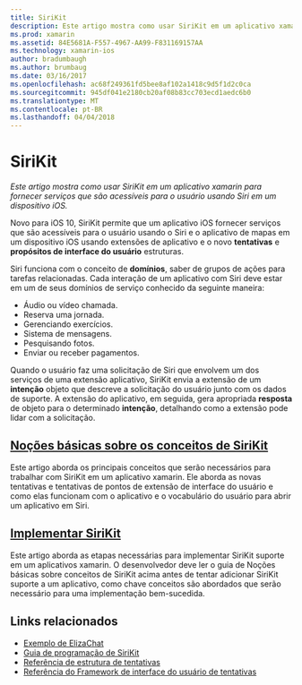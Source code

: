 ```yaml
---
title: SiriKit
description: Este artigo mostra como usar SiriKit em um aplicativo xamarin para fornecer serviços que são acessíveis para o usuário usando Siri em um dispositivo iOS.
ms.prod: xamarin
ms.assetid: 84E5681A-F557-4967-AA99-F831169157AA
ms.technology: xamarin-ios
author: bradumbaugh
ms.author: brumbaug
ms.date: 03/16/2017
ms.openlocfilehash: ac68f249361fd5bee8af102a1418c9d5f1d2c0ca
ms.sourcegitcommit: 945df041e2180cb20af08b83cc703ecd1aedc6b0
ms.translationtype: MT
ms.contentlocale: pt-BR
ms.lasthandoff: 04/04/2018
---
```

# <a name="sirikit"></a>SiriKit

_Este artigo mostra como usar SiriKit em um aplicativo xamarin para fornecer serviços que são acessíveis para o usuário usando Siri em um dispositivo iOS._

Novo para iOS 10, SiriKit permite que um aplicativo iOS fornecer serviços que são acessíveis para o usuário usando o Siri e o aplicativo de mapas em um dispositivo iOS usando extensões de aplicativo e o novo **tentativas** e **propósitos de interface do usuário** estruturas.

Siri funciona com o conceito de **domínios**, saber de grupos de ações para tarefas relacionadas. Cada interação de um aplicativo com Siri deve estar em um de seus domínios de serviço conhecido da seguinte maneira:

- Áudio ou vídeo chamada.
- Reserva uma jornada.
- Gerenciando exercícios.
- Sistema de mensagens.
- Pesquisando fotos.
- Enviar ou receber pagamentos.

Quando o usuário faz uma solicitação de Siri que envolvem um dos serviços de uma extensão aplicativo, SiriKit envia a extensão de um **intenção** objeto que descreve a solicitação do usuário junto com os dados de suporte. A extensão do aplicativo, em seguida, gera apropriada **resposta** de objeto para o determinado **intenção**, detalhando como a extensão pode lidar com a solicitação.

## <a name="understanding-sirikit-conceptsiosplatformsirikitunderstanding-sirikitmd"></a>[Noções básicas sobre os conceitos de SiriKit](~/ios/platform/sirikit/understanding-sirikit.md)

Este artigo aborda os principais conceitos que serão necessários para trabalhar com SiriKit em um aplicativo xamarin. Ele aborda as novas tentativas e tentativas de pontos de extensão de interface do usuário e como elas funcionam com o aplicativo e o vocabulário do usuário para abrir um aplicativo em Siri.

## <a name="implementing-sirikitiosplatformsirikitimplementing-sirikitmd"></a>[Implementar SiriKit](~/ios/platform/sirikit/implementing-sirikit.md)

Este artigo aborda as etapas necessárias para implementar SiriKit suporte em um aplicativos xamarin. O desenvolvedor deve ler o guia de Noções básicas sobre conceitos de SiriKit acima antes de tentar adicionar SiriKit suporte a um aplicativo, como chave conceitos são abordados que serão necessário para uma implementação bem-sucedida.





## <a name="related-links"></a>Links relacionados

- [Exemplo de ElizaChat](https://developer.xamarin.com/samples/monotouch/ios10/ElizaChat/)
- [Guia de programação de SiriKit](https://developer.apple.com/library/prerelease/content/documentation/Intents/Conceptual/SiriIntegrationGuide/index.html)
- [Referência de estrutura de tentativas](https://developer.apple.com/reference/intents)
- [Referência do Framework de interface do usuário de tentativas](https://developer.apple.com/reference/intentsui)
